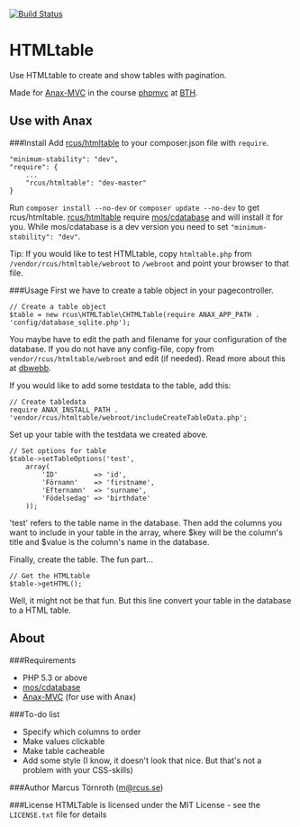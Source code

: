[![Build Status](https://travis-ci.org/rcus/htmltable.svg?branch=master)](https://travis-ci.org/rcus/htmltable)

HTMLtable
=========

Use HTMLtable to create and show tables with pagination.

Made for [Anax-MVC](https://github.com/mosbth/Anax-MVC) in the course [phpmvc](http://dbwebb.se/phpmvc) at [BTH](http://www.bth.se).


Use with Anax
-------------
###Install
Add [rcus/htmltable](https://packagist.org/packages/rcus/htmltable) to your composer.json file with `require`.

    "minimum-stability": "dev",
    "require": {
        ...
        "rcus/htmltable": "dev-master"
    }

Run `composer install --no-dev` or `composer update --no-dev` to get rcus/htmltable. [rcus/htmltable](https://packagist.org/packages/rcus/htmltable) require [mos/cdatabase](https://github.com/mosbth/cdatabase) and will install it for you. While mos/cdatabase is a dev version you need to set `"minimum-stability": "dev"`.

Tip: If you would like to test HTMLtable, copy `htmltable.php` from `/vendor/rcus/htmltable/webroot` to `/webroot` and point your browser to that file.

###Usage
First we have to create a table object in your pagecontroller.

    // Create a table object
    $table = new rcus\HTMLTable\CHTMLTable(require ANAX_APP_PATH . 'config/database_sqlite.php');

You maybe have to edit the path and filename for your configuration of the database. If you do not have any config-file, copy from `vendor/rcus/htmltable/webroot` and edit (if needed). Read more about this at [dbwebb](http://dbwebb.se/opensource/cdatabase#connect).

If you would like to add some testdata to the table, add this:

    // Create tabledata
    require ANAX_INSTALL_PATH . 'vendor/rcus/htmltable/webroot/includeCreateTableData.php';

Set up your table with the testdata we created above.

    // Set options for table
    $table->setTableOptions('test',
        array(
            'ID'         => 'id',
            'Förnamn'    => 'firstname',
            'Efternamn'  => 'surname',
            'Födelsedag' => 'birthdate'
        ));

'test' refers to the table name in the database. Then add the columns you want to include in your table in the array, where $key will be the column's title and $value is the column's name in the database.

Finally, create the table. The fun part...

    // Get the HTMLtable
    $table->getHTML();

Well, it might not be that fun. But this line convert your table in the database to a HTML table.


About
-----
###Requirements
* PHP 5.3 or above
* [mos/cdatabase](https://github.com/mosbth/cdatabase)
* [Anax-MVC](https://github.com/mosbth/Anax-MVC) (for use with Anax)

###To-do list
* Specify which columns to order
* Make values clickable
* Make table cacheable
* Add some style (I know, it doesn't look that nice. But that's not a problem with your CSS-skills)

###Author
Marcus Törnroth (m@rcus.se)

###License
HTMLTable is licensed under the MIT License - see the `LICENSE.txt` file for details